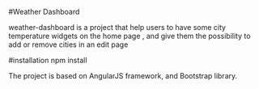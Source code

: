 #Weather Dashboard

weather-dashboard is a project that help users to have some city temperature widgets on the home page , and give them the possibility to add or remove cities in an edit page

#installation
npm install 

The project is based on AngularJS framework, and Bootstrap library. 
